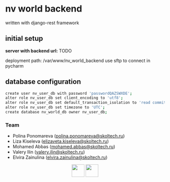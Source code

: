 # nv world backend
written with django-rest framework
## initial setup
**server with backend url:** TODO
 
 deployment path: /var/www/nv_world_backend
 use sftp to connect in pycharm
## database configuration

```bash
create user nv_user_db with password 'passwordQAZSWXDE';
alter role nv_user_db set client_encoding to 'utf8';
alter role nv_user_db set default_transaction_isolation to 'read committed';
alter role nv_user_db set timezone to 'UTC';
create database nv_world_db owner nv_user_db;
```


### Team
- Polina Ponomareva (polina.ponomareva@skoltech.ru)
- Liza Kiseleva (elizaveta.kiseleva@skoltech.ru)
- Mohamed Abbas (mohamed.abbas@skoltech.ru)
- Valery Ilin (valery.ilin@skoltech.ru)
- Elvira Zainulina (elvira.zainulina@skoltech.ru)

<p align="center">
<img src="https://old.sk.ru/resized-image.ashx/__size/550x0/__key/telligent-evolution-components-attachments/13-50-00-00-00-02-16-56/skoltech-rastr-ENG.png" height="40">
<img src="https://www.overclockers.ua/news/logo/118740-nvidia-logo-1.jpg" height="40">
</p>
